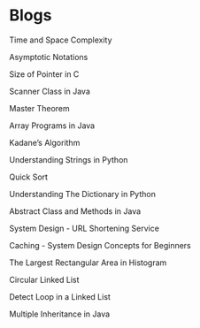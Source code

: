 # Blogs

Time and Space Complexity

Asymptotic Notations

Size of Pointer in C

Scanner Class in Java

Master Theorem

Array Programs in Java

Kadane’s Algorithm

Understanding Strings in Python 

Quick Sort

Understanding The Dictionary in Python

Abstract Class and Methods in Java

System Design - URL Shortening Service

Caching - System Design Concepts for Beginners

The Largest Rectangular Area in Histogram

Circular Linked List 

Detect Loop in a Linked List

Multiple Inheritance in Java
